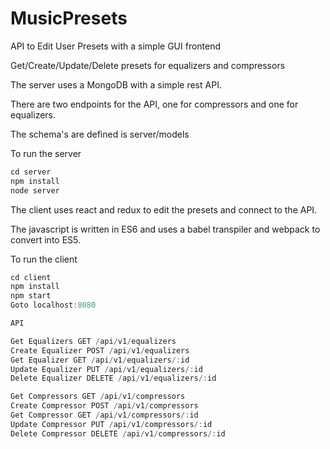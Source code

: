 # MusicPresets
API to Edit User Presets with a simple GUI frontend

Get/Create/Update/Delete presets for equalizers and compressors

The server uses a MongoDB with a simple rest API.

There are two endpoints for the API, one for compressors and one for equalizers.

The schema's are defined is server/models

To run the server
```javascript
cd server
npm install
node server
```

The client uses react and redux to edit the presets and connect to the API.

The javascript is written in ES6 and uses a babel transpiler and webpack to convert into ES5.

To run the client
```javascript
cd client
npm install
npm start
Goto localhost:8080
```

```javascript
API

Get Equalizers GET /api/v1/equalizers
Create Equalizer POST /api/v1/equalizers
Get Equalizer GET /api/v1/equalizers/:id
Update Equalizer PUT /api/v1/equalizers/:id
Delete Equalizer DELETE /api/v1/equalizers/:id

Get Compressors GET /api/v1/compressors
Create Compressor POST /api/v1/compressors
Get Compressor GET /api/v1/compressors/:id
Update Compressor PUT /api/v1/compressors/:id
Delete Compressor DELETE /api/v1/compressors/:id

```
